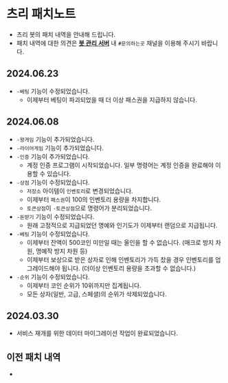 # 츠리 패치노트
- 츠리 봇의 패치 내역을 안내해 드립니다.
- 패치 내역에 대한 의견은 [**봇 관리 서버**](https://bot.dowon.monster/join) 내 `#문의하는곳` 채널을 이용해 주시기 바랍니다.


## 2024.06.23
- `-베팅` 기능이 수정되었습니다.
  - 이제부터 베팅이 파괴되었을 때 더 이상 패스권을 지급하지 않습니다.

 
## 2024.06.08
- `-왕게임` 기능이 추가되었습니다.
- `-라이어게임` 기능이 추가되었습니다.
- `-인증` 기능이 추가되었습니다.
  - 계정 인증 프로그램이 시작되었습니다. 일부 명령어는 계정 인증을 완료해야 이용할 수 있습니다.
- `-상점` 기능이 수정되었습니다.
  - `저장소` 아이템이 `인벤토리`로 변경되었습니다.
  - 이제부터 `패스권`이 100의 인벤토리 용량을 차지합니다.
  - `토큰상점`이 `-토큰상점`으로 명령어가 분리되었습니다.
- `-돈받기` 기능이 수정되었습니다.
  - 원래 고정적으로 지급되었던 명예와 인기도가 이제부터 랜덤으로 지급됩니다.
- `-베팅` 기능이 수정되었습니다.
  - 이제부터 잔액이 500코인 미만일 때는 올인을 할 수 없습니다. (매크로 방지 차원, 명예작 방지 차원 등)
  - 이제부터 보상으로 받은 상자로 인해 인벤토리가 가득 찼을 경우 인벤토리를 업그레이드해야 됩니다. (더이상 인벤토리 용량을 초과할 수 없습니다.)
- `-순위` 기능이 수정되었습니다.
  - 이제부터 코인 순위가 10위까지만 집계됩니다.
  - 모든 상자(일반, 고급, 스페셜)의 순위가 삭제되었습니다.


## 2024.03.30
- 서비스 재개를 위한 데이터 마이그레이션 작업이 완료되었습니다.


## 이전 패치 내역
- 
